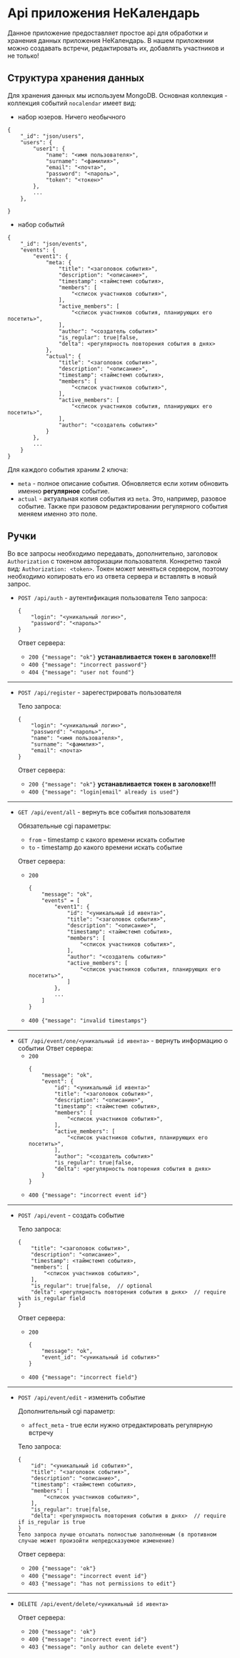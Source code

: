 # Api приложения НеКалендарь

Данное приложение предоставляет простое api для обработки и хранения данных приложения НеКалендарь. В нашем приложении можно создавать встречи, редактировать их, добавлять участников и не только!

## Структура хранения данных

Для хранения данных мы используем MongoDB. Основная коллекция - коллекция событий `nocalendar` имеет вид:
* набор юзеров. Ничего необычного
```
{
    "_id": "json/users",
    "users": {
        "user1": {
            "name": "<имя пользователя>",
            "surname": "<фамилия>",
            "email": "<почта>",
            "password": "<пароль>",
            "token": "<токен>"
        },
        ...
    },

}
```
* набор событий
```
{
    "_id": "json/events",
    "events": {
        "event1": {
            "meta: {
                "title": "<заголовок события>",
                "description": "<описание>",
                "timestamp": <таймстемп события>,
                "members": [
                    "<список участников события>",
                ],
                "active_members": [
                    "<список участников события, планирующих его посетить>",
                ],
                "author": "<создатель события>"
                "is_regular": true|false,
                "delta": <регулярность повторения события в днях>
            },
            "actual": {
                "title": "<заголовок события>",
                "description": "<описание>",
                "timestamp": <таймстемп события>,
                "members": [
                    "<список участников события>",
                ],
                "active_members": [
                    "<список участников события, планирующих его посетить>",
                ],
                "author": "<создатель события>"
            }
        },
        ...
    }
}
```
Для каждого события храним 2 ключа:
* `meta` - полное описание события. Обновляется если хотим обновить именно **регулярное** событие.
* `actual` - актуальная копия события из `meta`. Это, например, разовое событие. Также при разовом редактировании регулярного события меняем именно это поле.

## Ручки
Во все запросы необходимо передавать, дополнительно, заголовок `Authorization` с токеном авторизации пользователя. Конкретно такой вид: `Authorization: <token>`. Токен может меняться сервером, поэтому необходимо копировать его из ответа сервера и вставлять в новый запрос.

* `POST /api/auth` - аутентификация пользователя
    Тело запроса:
    ```
    {
        "login": "<уникальный логин>",
        "password": "<пароль>"
    }
    ```

    Ответ сервера:
    - `200 {"message": "ok"}` **устанавливается токен в заголовке!!!**
    - `400 {"message": "incorrect password"}`
    - `404 {"message": "user not found"}`
---

* `POST /api/register` - зарегестрировать пользователя

    Тело запроса:
    ```
    {
        "login": "<уникальный логин>",
        "password": "<пароль>",
        "name": "<имя пользователя>",
        "surname": "<фамилия>",
        "email": <почта>
    }
    ```

    Ответ сервера:
    - `200 {"message": "ok"}` **устанавливается токен в заголовке!!!**
    - `400 {"message": "login|email" already is used"}`
---

* `GET /api/event/all` - вернуть все события пользователя

    Обязательные cgi параметры:
    - `from` - timestamp с какого времени искать событие
    - `to` - timestamp до какого времени искать событие

    Ответ сервера:
    - `200`
        ```
        {
            "message": "ok",
            "events" = [
                "event1": {
                    "id": "<уникальный id ивента>",
                    "title": "<заголовок события>",
                    "description": "<описание>",
                    "timestamp": <таймстемп события>,
                    "members": [
                        "<список участников события>",
                    ],
                    "author": "<создатель события>"
                    "active_members": [
                        "<список участников события, планирующих его посетить>",
                    ]
                },
                ...
            ]
        }
        ```
    - `400 {"message": "invalid timestamps"}`
---

* `GET /api/event/one/<уникальный id ивента>` - вернуть информацию о событии
    Ответ сервера:
    - `200`
        ```
        {
            "message": "ok",
            "event": {
                "id": "<уникальный id ивента>"
                "title": "<заголовок события>",
                "description": "<описание>",
                "timestamp": <таймстемп события>,
                "members": [
                    "<список участников события>",
                ],
                "active_members": [
                    "<список участников события, планирующих его посетить>",
                ],
                "author": "<создатель события>"
                "is_regular": true|false,
                "delta": <регулярность повторения события в днях>
            }
        }
        ```
    - `400 {"message": "incorrect event id"}`
---

* `POST /api/event` - создать событие

    Тело запроса:
    ```
    {
        "title": "<заголовок события>",
        "description": "<описание>",
        "timestamp": <таймстемп события>,
        "members": [
            "<список участников события>",
        ],
        "is_regular": true|false,  // optional
        "delta": <регулярность повторения события в днях>  // require with is_regular field
    }
    ```

    Ответ сервера:
    - `200`
        ```
        {
            "message": "ok",
            "event_id": "<уникальный id события>"
        }
        ```
    - `400 {"message": "incorrect field"}`
---

* `POST /api/event/edit` - изменить событие

    Дополнительный cgi параметр:
    - `affect_meta` - true если нужно отредактировать регулярную встречу

    Тело запроса:
    ```
    {
        "id": "<уникальный id события>",
        "title": "<заголовок события>",
        "description": "<описание>",
        "timestamp": <таймстемп события>,
        "members": [
            "<список участников события>",
        ],
        "is_regular": true|false,
        "delta": <регулярность повторения события в днях>  // require if is_regular is true
    }
    Тело запроса лучше отсылать полностью заполненным (в противном случае может произойти непредсказуемое изменение)
    ```
    Ответ сервера:
    - `200 {"message": 'ok"}`
    - `400 {"message": "incorrect event id"}`
    - `403 {"message": "has not permissions to edit"}`
---

* `DELETE /api/event/delete/<уникальный id ивента>`

    Ответ сервера:
    - `200 {"message": 'ok"}`
    - `400 {"message": "incorrect event id"}`
    - `403 {"message": "only author can delete event"}`
